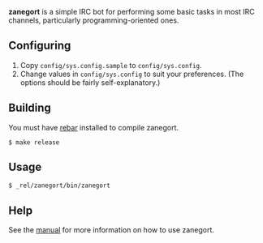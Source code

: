 **zanegort** is a simple IRC bot for performing some basic tasks in most IRC
channels, particularly programming-oriented ones.

## Configuring

1. Copy `config/sys.config.sample` to `config/sys.config`.
2. Change values in `config/sys.config` to suit your preferences. (The options
   should be fairly self-explanatory.)

## Building

You must have [rebar](https://github.com/rebar/rebar/#downloading) installed to
compile zanegort.

    $ make release

## Usage

    $ _rel/zanegort/bin/zanegort

## Help

See the [manual](https://github.com/mdippery/zanegort/wiki/Help) for more
information on how to use zanegort.
